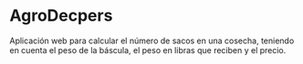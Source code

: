 # AgroDecpers
Aplicación web para calcular el número de sacos en una cosecha, teniendo en cuenta el peso de la báscula, el peso en libras que reciben y el precio.
